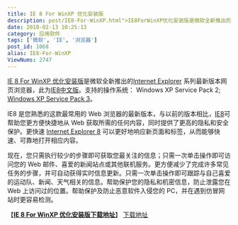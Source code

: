 ```yaml
---
title: IE 8 For WinXP 优化安装版
description: post/IE8-For-WinXP.html">IE8ForWinXP优化安装版是微软全新推出的post/IE8-For-WinXP.html">InternetExplorer系列最新版本网页浏览器，此为post/IE8-For-WinXP.html">IE8中文版。支持的操作系统：WindowsXPServicePack2;post/Deepin-LiteXP-Windows-XP-SP3-V6.2.html">WindowsXPServicePack3。IE8是您熟悉的这款最常用的Web浏览器的最新版本，与以前的版本相比，post/IE8-For-WinXP.html">IE8可帮助您更方便快捷地从Web获取所需的任何内容，同时提供了更高的隐私和安全保护。更快速post/IE8-For-WinXP.html">InternetExplorer8可以更好地响应新页面和标签，从而能够快速、可靠地打开相应内容。
date: 2010-02-13 10:25:13
category: 应用软件
tags: ['微软', 'IE', '浏览器']
post_id: 1068
alias: IE8-For-WinXP
ViewNums: 2747
---
```


[IE 8 For WinXP 优化安装版](/blog/ie8-for-winxp)是微软全新推出的[Internet Explorer](/blog/ie8-for-winxp) 系列最新版本网页浏览器，此为[IE8中文版](/blog/ie8-for-winxp)。支持的操作系统： Windows XP Service Pack 2; [Windows XP Service Pack 3](/blog/deepin-litexp-windows-xp-sp3-v62)。

IE8 是您熟悉的这款最常用的 Web 浏览器的最新版本，与以前的版本相比，[IE8](/blog/ie8-for-winxp)可帮助您更方便快捷地从 Web 获取所需的任何内容，同时提供了更高的隐私和安全保护。更快速 [Internet Explorer 8](/blog/ie8-for-winxp) 可以更好地响应新页面和标签，从而能够快速、可靠地打开相应内容。

现在，您只需执行较少的步骤即可获取您最关注的信息；只需一次单击操作即可访问您的 Web 邮件、喜爱的新闻站点或其他联机服务。更方便减少了完成许多常见任务的步骤，并可自动获得实时信息更新。只需一次单击操作即可跟踪与自己喜爱的运动队、新闻、天气相关的信息。帮助保护您的隐私和机密信息，防止泄露您在 Web 上访问过的位置。帮助保护及防止恶意软件入侵您的 PC，并在遇到仿冒网站时更容易检测。

【[**IE 8 For WinXP 优化安装版下载地址**](/blog/ie8-for-winxp)】
[下载地址](download.asp?id=388)

